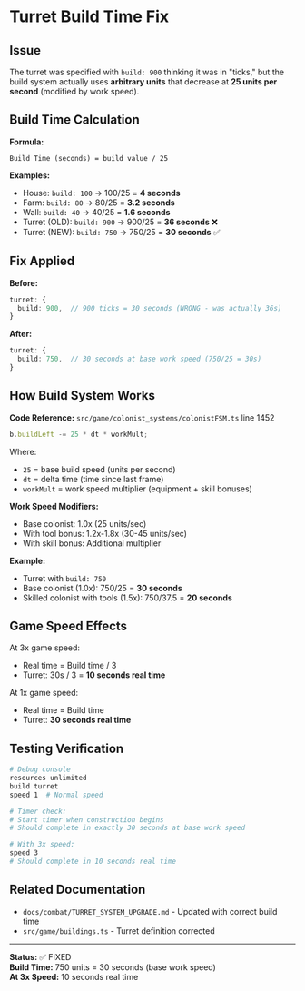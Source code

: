 # Turret Build Time Fix

## Issue

The turret was specified with `build: 900` thinking it was in "ticks," but the build system actually uses **arbitrary units** that decrease at **25 units per second** (modified by work speed).

## Build Time Calculation

**Formula:**
```
Build Time (seconds) = build value / 25
```

**Examples:**
- House: `build: 100` → 100/25 = **4 seconds**
- Farm: `build: 80` → 80/25 = **3.2 seconds**
- Wall: `build: 40` → 40/25 = **1.6 seconds**
- Turret (OLD): `build: 900` → 900/25 = **36 seconds** ❌
- Turret (NEW): `build: 750` → 750/25 = **30 seconds** ✅

## Fix Applied

**Before:**
```typescript
turret: { 
  build: 900,  // 900 ticks = 30 seconds (WRONG - was actually 36s)
}
```

**After:**
```typescript
turret: { 
  build: 750,  // 30 seconds at base work speed (750/25 = 30s)
}
```

## How Build System Works

**Code Reference:** `src/game/colonist_systems/colonistFSM.ts` line 1452

```typescript
b.buildLeft -= 25 * dt * workMult;
```

Where:
- `25` = base build speed (units per second)
- `dt` = delta time (time since last frame)
- `workMult` = work speed multiplier (equipment + skill bonuses)

**Work Speed Modifiers:**
- Base colonist: 1.0x (25 units/sec)
- With tool bonus: 1.2x-1.8x (30-45 units/sec)
- With skill bonus: Additional multiplier

**Example:**
- Turret with `build: 750`
- Base colonist (1.0x): 750/25 = **30 seconds**
- Skilled colonist with tools (1.5x): 750/37.5 = **20 seconds**

## Game Speed Effects

At 3x game speed:
- Real time = Build time / 3
- Turret: 30s / 3 = **10 seconds real time**

At 1x game speed:
- Real time = Build time
- Turret: **30 seconds real time**

## Testing Verification

```bash
# Debug console
resources unlimited
build turret
speed 1  # Normal speed

# Timer check:
# Start timer when construction begins
# Should complete in exactly 30 seconds at base work speed

# With 3x speed:
speed 3
# Should complete in 10 seconds real time
```

## Related Documentation

- `docs/combat/TURRET_SYSTEM_UPGRADE.md` - Updated with correct build time
- `src/game/buildings.ts` - Turret definition corrected

---

**Status:** ✅ FIXED  
**Build Time:** 750 units = 30 seconds (base work speed)  
**At 3x Speed:** 10 seconds real time
